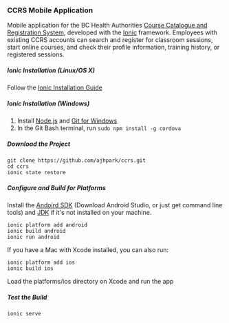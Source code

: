 ### CCRS Mobile Application ###

Mobile application for the BC Health Authorities [Course Catalogue and Registration System](https://ccrs.vch.ca/), developed with the [Ionic](http://ionicframework.com/) framework.
Employees with existing CCRS accounts can search and register for classroom sessions, start online courses, and check their profile information, training history, or registered sessions.

##### Ionic Installation (Linux/OS X) #####
Follow the [Ionic Installation Guide](http://ionicframework.com/docs/guide/installation.html)

##### Ionic Installation (Windows) #####
1. Install [Node.js](https://nodejs.org/en/download/) and [Git for Windows](https://git-scm.com/download/win)
2. In the Git Bash terminal, run `sudo npm install -g cordova`

##### Download the Project #####
```
git clone https://github.com/ajhpark/ccrs.git
cd ccrs
ionic state restore
```

##### Configure and Build for Platforms #####
Install the [Andoird SDK](https://developer.android.com/studio/index.html) (Download Android Studio, or just get command line tools) and [JDK](http://www.oracle.com/technetwork/java/javase/downloads/index.html) if it's not installed on your machine.
```
ionic platform add android
ionic build android
ionic run android
```

If you have a Mac with Xcode installed, you can also run:
```
ionic platform add ios
ionic build ios
```
Load the platforms/ios directory on Xcode and run the app

##### Test the Build #####
```
ionic serve
```

